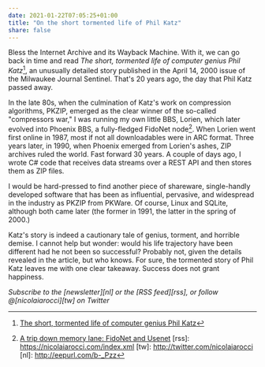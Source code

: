 ```yaml
---
date: 2021-01-22T07:05:25+01:00
title: "On the short tormented life of Phil Katz"
share: false
---
```

Bless the Internet Archive and its Wayback Machine. With it, we can go back in
time and read *The short, tormented life of computer genius Phil Katz*[^1], an
unusually detailed story published in the April 14, 2000 issue of the Milwaukee
Journal Sentinel. That's 20 years ago, the day that Phil Katz passed away.

In the late 80s, when the culmination of Katz's work on compression algorithms,
PKZIP, emerged as the clear winner of the so-called "compressors war," I was
running my own little BBS, Lorien, which later evolved into Phoenix BBS,
a fully-fledged FidoNet node[^2]. When Lorien went first online in
1987, most if not all downloadables were in ARC format. Three years later, in
1990, when Phoenix emerged from Lorien's ashes, ZIP archives ruled the world.
Fast forward 30 years. A couple of days ago, I wrote C# code that receives data
streams over a REST API and then stores them as ZIP files.

I would be hard-pressed to find another piece of shareware, single-handly
developed software that has been as influential, pervasive, and widespread in
the industry as PKZIP from PKWare. Of course, Linux and SQLite, although both
came later (the former in 1991, the latter in the spring of 2000.)

Katz's story is indeed a cautionary tale of genius, torment, and horrible
demise. I cannot help but wonder: would his life trajectory have been different
had he not been so successful? Probably not, given the details revealed in
the article, but who knows. For sure, the tormented story of Phil Katz leaves
me with one clear takeaway. Success does not grant happiness.

*Subscribe to the [newsletter][nl] or the [RSS feed][rss], or follow @[nicolaiarocci][tw] on Twitter*

 [^1]: [The short, tormented life of computer genius Phil Katz](https://web.archive.org/web/20000829071343/http://www2.jsonline.com/news/state/may00/katz21052000a.asp)
 [^2]: [A trip down memory lane: FidoNet and Usenet](http://localhost:1313/a-trip-down-memory-lane-fidonet-and-usenet/)
 [rss]: https://nicolaiarocci.com/index.xml
 [tw]: http://twitter.com/nicolaiarocci
 [nl]: http://eepurl.com/b-_Pzz

